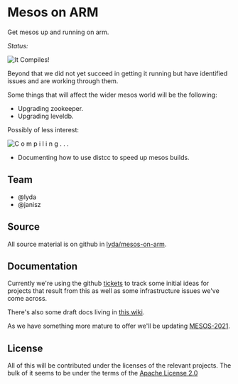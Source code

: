 # Mesos on ARM

Get mesos up and running on arm.

*Status:*

![It Compiles!](http://biobeasts.artix.com/content/images/2015/05/It_Compiles_Ship_It.png)

Beyond that we did not yet succeed in getting it running but have
identified issues and are working through them.

Some things that will affect the wider mesos world will be the following:

- Upgrading zookeeper.
- Upgrading leveldb.

Possibly of less interest:

![C o m p i l i n g . . .](https://imgs.xkcd.com/comics/compiling.png)

- Documenting how to use distcc to speed up mesos builds.

## Team

- @lyda
- @janisz

## Source

All source material is on github in
[lyda/mesos-on-arm](https://github.com/lyda/mesos-on-arm).

## Documentation

Currently we're using the github
[tickets](https://github.com/lyda/mesos-on-arm/issues)
to track some initial ideas for projects that result from this as
well as some infrastructure issues we've come across.

There's also some draft docs living in
[this wiki](https://github.com/lyda/mesos-on-arm/wiki).

As we have something more mature to offer we'll be updating
[MESOS-2021](https://issues.apache.org/jira/browse/MESOS-2021).

## License

All of this will be contributed under the licenses of the relevant
projects. The bulk of it seems to be under the terms of the
[Apache License 2.0](http://www.apache.org/licenses/LICENSE-2.0)

